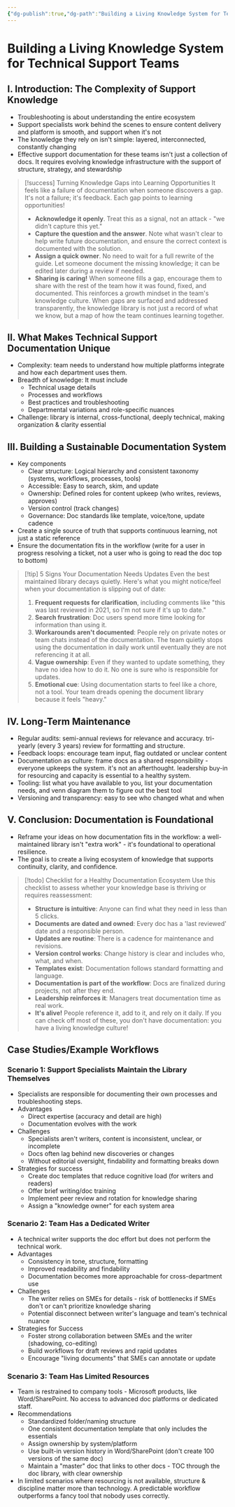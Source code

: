 ```yaml
---
{"dg-publish":true,"dg-path":"Building a Living Knowledge System for Technical Support Teams.md","permalink":"/building-a-living-knowledge-system-for-technical-support-teams/","created":"2025-10-12T10:30:18.774-04:00","updated":"2025-10-12T10:31:40.701-04:00"}
---
```




# Building a Living Knowledge System for Technical Support Teams

## I. Introduction: The Complexity of Support Knowledge
* Troubleshooting is about understanding the entire ecosystem
* Support specialists work behind the scenes to ensure content delivery and platform is smooth, and support when it's not
* The knowledge they rely on isn't simple: layered, interconnected, constantly changing
* Effective support documentation for these teams isn't just a collection of docs. It requires evolving knowledge infrastructure with the support of structure, strategy, and stewardship


> [!success] Turning Knowledge Gaps into Learning Opportunities
> It feels like a failure of documentation when someone discovers a gap. It's not a failure; it's feedback. Each gap points to learning opportunities!
> - **Acknowledge it openly**. Treat this as a signal, not an attack - "we didn't capture this yet."
> - **Capture the question and the answer**. Note what wasn't clear to help write future documentation, and ensure the correct context is documented with the solution.
> - **Assign a quick owner**. No need to wait for a full rewrite of the guide. Let someone document the missing knowledge; it can be edited later during a review if needed.
> - **Sharing is caring!** When someone fills a gap, encourage them to share with the rest of the team how it was found, fixed, and documented. This reinforces a growth mindset in the team's knowledge culture.
> When gaps are surfaced and addressed transparently, the knowledge library is not just a record of what we know, but a map of how the team continues learning together.

## II. What Makes Technical Support Documentation Unique
* Complexity: team needs to understand how multiple platforms integrate and how each department uses them.
* Breadth of knowledge: It must include
	* Technical usage details
	* Processes and workflows
	* Best practices and troubleshooting
	* Departmental variations and role-specific nuances
* Challenge: library is internal, cross-functional, deeply technical, making organization & clarity essential

## III. Building a Sustainable Documentation System
- Key components
	- Clear structure: Logical hierarchy and consistent taxonomy (systems, workflows, processes, tools)
	- Accessible: Easy to search, skim, and update
	- Ownership: Defined roles for content upkeep (who writes, reviews, approves)
	- Version control (track changes)
	- Governance: Doc standards like template, voice/tone, update cadence
- Create a single source of truth that supports continuous learning, not just a static reference
- Ensure the documentation fits in the workflow (write for a user in progress resolving a ticket, not a user who is going to read the doc top to bottom)


> [!tip] 5 Signs Your Documentation Needs Updates
> Even the best maintained library decays quietly. Here's what you might notice/feel when your documentation is slipping out of date:
> 1. **Frequent requests for clarification**, including comments like "this was last reviewed in 2021, so I'm not sure if it's up to date."
> 2. **Search frustration**: Doc users spend more time looking for information than using it.
> 3. **Workarounds aren't documented**: People rely on private notes or team chats instead of the documentation. The team quietly stops using the documentation in daily work until eventually they are not referencing it at all.
> 4. **Vague ownership**: Even if they wanted to update something, they have no idea how to do it. No one is sure who is responsible for updates.
> 5. **Emotional cue**: Using documentation starts to feel like a chore, not a tool. Your team dreads opening the document library because it feels "heavy."


## IV. Long-Term Maintenance
- Regular audits: semi-annual reviews for relevance and accuracy. tri-yearly (every 3 years) review for formatting and structure.
- Feedback loops: encourage team input, flag outdated or unclear content
- Documentation as culture: frame docs as a shared responsibility - everyone upkeeps the system. it's not an afterthought. leadership buy-in for resourcing and capacity is essential to a healthy system.
- Tooling: list what you have available to you, list your documentation needs, and venn diagram them to figure out the best tool
- Versioning and transparency: easy to see who changed what and when

## V. Conclusion: Documentation is Foundational
- Reframe your ideas on how documentation fits in the workflow: a well-maintained library isn't "extra work" - it's foundational to operational resilience.
- The goal is to create a living ecosystem of knowledge that supports continuity, clarity, and confidence.


> [!todo] Checklist for a Healthy Documentation Ecosystem
> Use this checklist to assess whether your knowledge base is thriving or requires reassessment:
> - **Structure is intuitive**: Anyone can find what they need in less than 5 clicks.
> - **Documents are dated and owned**: Every doc has a 'last reviewed' date and a responsible person.
> - **Updates are routine**: There is a cadence for maintenance and revisions.
> - **Version control works**: Change history is clear and includes who, what, and when.
> - **Templates exist**: Documentation follows standard formatting and language.
> - **Documentation is part of the workflow**: Docs are finalized during projects, not after they end.
> - **Leadership reinforces it**: Managers treat documentation time as real work.
> - **It's alive!** People reference it, add to it, and rely on it daily.
> If you can check off most of these, you don't have documentation: you have a living knowledge culture!


## Case Studies/Example Workflows

### Scenario 1: Support Specialists Maintain the Library Themselves
- Specialists are responsible for documenting their own processes and troubleshooting steps.
- Advantages
	- Direct expertise (accuracy and detail are high)
	- Documentation evolves with the work
- Challenges
	- Specialists aren't writers, content is inconsistent, unclear, or incomplete
	- Docs often lag behind new discoveries or changes
	- Without editorial oversight, findability and formatting breaks down
- Strategies for success
	- Create doc templates that reduce cognitive load (for writers and readers)
	- Offer brief writing/doc training
	- Implement peer review and rotation for knowledge sharing
	- Assign a "knowledge owner" for each system area

### Scenario 2: Team Has a Dedicated Writer
- A technical writer supports the doc effort but does not perform the technical work.
- Advantages
	- Consistency in tone, structure, formatting
	- Improved readability and findability
	- Documentation becomes more approachable for cross-department use
- Challenges
	- The writer relies on SMEs for details - risk of bottlenecks if SMEs don't or can't prioritize knowledge sharing
	- Potential disconnect between writer's language and team's technical nuance
- Strategies for Success
	- Foster strong collaboration between SMEs and the writer (shadowing, co-editing)
	- Build workflows for draft reviews and rapid updates
	- Encourage "living documents" that SMEs can annotate or update

### Scenario 3: Team Has Limited Resources
- Team is restrained to company tools - Microsoft products, like Word/SharePoint. No access to advanced doc platforms or dedicated staff.
- Recommendations
	- Standardized folder/naming structure
	- One consistent documentation template that only includes the essentials
	- Assign ownership by system/platform
	- Use built-in version history in Word/SharePoint (don't create 100 versions of the same doc)
	- Maintain a "master" doc that links to other docs - TOC through the doc library, with clear ownership
- In limited scenarios where resourcing is not available, structure & discipline matter more than technology. A predictable workflow outperforms a fancy tool that nobody uses correctly.